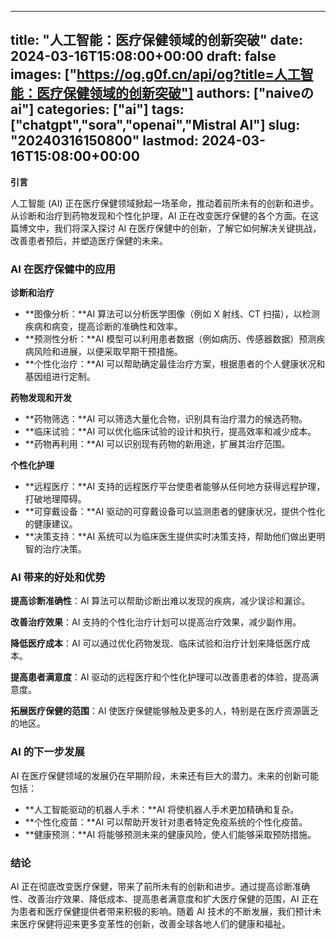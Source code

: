 
---
title: "人工智能：医疗保健领域的创新突破"
date: 2024-03-16T15:08:00+00:00
draft: false
images: ["https://og.g0f.cn/api/og?title=人工智能：医疗保健领域的创新突破"]
authors: ["naiveのai"]
categories: ["ai"]
tags: ["chatgpt","sora","openai","Mistral AI"]
slug: "20240316150800"
lastmod: 2024-03-16T15:08:00+00:00
---
**引言**

人工智能 (AI) 正在医疗保健领域掀起一场革命，推动着前所未有的创新和进步。从诊断和治疗到药物发现和个性化护理，AI 正在改变医疗保健的各个方面。在这篇博文中，我们将深入探讨 AI 在医疗保健中的创新，了解它如何解决关键挑战，改善患者预后，并塑造医疗保健的未来。

### AI 在医疗保健中的应用

**诊断和治疗**

* **图像分析：**AI 算法可以分析医学图像（例如 X 射线、CT 扫描），以检测疾病和病变，提高诊断的准确性和效率。
* **预测性分析：**AI 模型可以利用患者数据（例如病历、传感器数据）预测疾病风险和进展，以便采取早期干预措施。
* **个性化治疗：**AI 可以帮助确定最佳治疗方案，根据患者的个人健康状况和基因组进行定制。

**药物发现和开发**

* **药物筛选：**AI 可以筛选大量化合物，识别具有治疗潜力的候选药物。
* **临床试验：**AI 可以优化临床试验的设计和执行，提高效率和减少成本。
* **药物再利用：**AI 可以识别现有药物的新用途，扩展其治疗范围。

**个性化护理**

* **远程医疗：**AI 支持的远程医疗平台使患者能够从任何地方获得远程护理，打破地理障碍。
* **可穿戴设备：**AI 驱动的可穿戴设备可以监测患者的健康状况，提供个性化的健康建议。
* **决策支持：**AI 系统可以为临床医生提供实时决策支持，帮助他们做出更明智的治疗决策。

### AI 带来的好处和优势

**提高诊断准确性**：AI 算法可以帮助诊断出难以发现的疾病，减少误诊和漏诊。

**改善治疗效果**：AI 支持的个性化治疗计划可以提高治疗效果，减少副作用。

**降低医疗成本**：AI 可以通过优化药物发现、临床试验和治疗计划来降低医疗成本。

**提高患者满意度**：AI 驱动的远程医疗和个性化护理可以改善患者的体验，提高满意度。

**拓展医疗保健的范围**：AI 使医疗保健能够触及更多的人，特别是在医疗资源匮乏的地区。

### AI 的下一步发展

AI 在医疗保健领域的发展仍在早期阶段，未来还有巨大的潜力。未来的创新可能包括：

* **人工智能驱动的机器人手术：**AI 将使机器人手术更加精确和复杂。
* **个性化疫苗：**AI 可以帮助开发针对患者特定免疫系统的个性化疫苗。
* **健康预测：**AI 将能够预测未来的健康风险，使人们能够采取预防措施。

### 结论

AI 正在彻底改变医疗保健，带来了前所未有的创新和进步。通过提高诊断准确性、改善治疗效果、降低成本、提高患者满意度和扩大医疗保健的范围，AI 正在为患者和医疗保健提供者带来积极的影响。随着 AI 技术的不断发展，我们预计未来医疗保健将迎来更多变革性的创新，改善全球各地人们的健康和福祉。